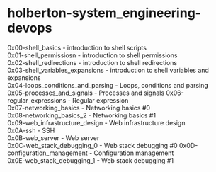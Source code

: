 # holberton-system_engineering-devops

0x00-shell_basics - introduction to shell scripts\
0x01-shell_permissiosn - introduction to shell permissions\
0x02-shell_redirections - introduction to shell redirections\
0x03-shell_variables_expansions - introduction to shell variables and expansions  
0x04-loops_conditions_and_parsing - Loops, conditions and parsing  
0x05-processes_and_signals -  Processes and signals 
0x06-regular_expressions - Regular expression  
0x07-networking_basics - Networking basics #0  
0x08-networking_basics_2 - Networking basics #1  
0x09-web_infrastructure_design - Web infrastructure design  
0x0A-ssh - SSH  
0x0B-web_server - Web server  
0x0C-web_stack_debugging_0 - Web stack debugging #0 
0x0D-configuration_management - Configuration management  
0x0E-web_stack_debugging_1 - Web stack debugging #1  
